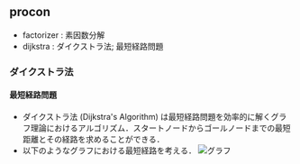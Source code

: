 ## procon
- factorizer : 素因数分解
- dijkstra : ダイクストラ法; 最短経路問題


### ダイクストラ法
#### 最短経路問題
- ダイクストラ法 (Dijkstra's Algorithm) は最短経路問題を効率的に解くグラフ理論におけるアルゴリズム．スタートノードからゴールノードまでの最短距離とその経路を求めることができる．
- 以下のようなグラフにおける最短経路を考える．
![グラフ](http://inou.secret.jp/lib/graph.jpg)
